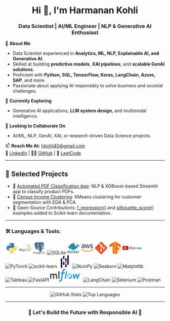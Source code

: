 <h1 align="center">Hi 👋, I'm Harmanan Kohli</h1>
<h3 align="center">Data Scientist | AI/ML Engineer | NLP & Generative AI Enthusiast</h3>

🎯 **About Me**
- Data Scientist experienced in **Analytics, ML, NLP, Explainable AI, and Generative AI**.
- Skilled at building **predictive models**, **XAI pipelines**, and **scalable GenAI solutions**.
- Proficient with **Python, SQL, TensorFlow, Keras, LangChain, Azure, SAP**, and more.
- Passionate about applying AI responsibly to solve business and societal challenges.

🌱 **Currently Exploring**
- Generative AI applications, **LLM system design**, and multimodal intelligence.

🤝 **Looking to Collaborate On**
- AI/ML, NLP, GenAI, XAI, or research-driven Data Science projects.

📫 **Reach Me At:** hkohli40@gmail.com  
💼 [LinkedIn](https://linkedin.com/in/harmanankohli) | 👨‍💻 [GitHub](https://github.com/Harmanankohli) | 🧩 [LeetCode](https://leetcode.com/hkohli40)

---

## 🌟 **Selected Projects**
- 🔷 [Automated PDF Classification App](https://pdf-electrical-classification.streamlit.app/): NLP & XGBoost-based Streamlit app to classify product PDFs.
- 🔷 [Census Income Clustering](https://github.com/Harmanankohli/census-income-clustering): KMeans clustering for customer segmentation with EDA & PCA.
- 🔷 Open-Source Contributions: [f_regression()](https://github.com/scikit-learn/scikit-learn/pull/28104) and [silhouette_score()](https://github.com/scikit-learn/scikit-learn/pull/28125) examples added to Scikit-learn documentation.
---

<h3 align="left">🛠️ Languages & Tools:</h3>
<p align="left">
<img src="https://raw.githubusercontent.com/devicons/devicon/master/icons/python/python-original.svg" alt="Python" width="40" height="40"/>
<img src="https://raw.githubusercontent.com/devicons/devicon/master/icons/mysql/mysql-original-wordmark.svg" alt="MySQL" width="40" height="40"/>
<img src="https://raw.githubusercontent.com/devicons/devicon/master/icons/postgresql/postgresql-original-wordmark.svg" alt="PostgreSQL" width="40" height="40"/>
<img src="https://www.vectorlogo.zone/logos/sqlite/sqlite-icon.svg" alt="SQLite" width="40" height="40"/>
<img src="https://raw.githubusercontent.com/devicons/devicon/master/icons/docker/docker-original-wordmark.svg" alt="Docker" width="40" height="40"/>
<img src="https://raw.githubusercontent.com/devicons/devicon/master/icons/amazonwebservices/amazonwebservices-original-wordmark.svg" alt="AWS" width="40" height="40"/>
<img src="https://raw.githubusercontent.com/devicons/devicon/master/icons/git/git-original.svg" alt="Git" width="40" height="40"/>
<img src="https://raw.githubusercontent.com/devicons/devicon/master/icons/tensorflow/tensorflow-original.svg" alt="TensorFlow" width="40" height="40"/>
<img src="https://github.com/devicons/devicon/blob/master/icons/keras/keras-original-wordmark.svg" alt="Keras" width="60" height="40"/>
<img src="https://www.vectorlogo.zone/logos/pytorch/pytorch-icon.svg" alt="PyTorch" width="40" height="40"/>
<img src="https://upload.wikimedia.org/wikipedia/commons/0/05/Scikit_learn_logo_small.svg" alt="scikit-learn" width="40" height="40"/>
<img src="https://raw.githubusercontent.com/devicons/devicon/2ae2a900d2f041da66e950e4d48052658d850630/icons/pandas/pandas-original.svg" alt="Pandas" width="40" height="40"/>
<img src="https://www.vectorlogo.zone/logos/numpy/numpy-ar21.svg" alt="NumPy" width="80" height="40"/>
<img src="https://seaborn.pydata.org/_images/logo-mark-lightbg.svg" alt="Seaborn" width="40" height="40"/>
<img src="https://matplotlib.org/_static/images/logo2.svg" alt="Matplotlib" width="40" height="40"/>
<img src="https://github.com/gilbarbara/logos/blob/main/logos/tableau.svg" alt="Tableau" width="60" height="40"/>
<img src="https://fastapi.tiangolo.com/img/logo-margin/logo-teal.png" alt="FastAPI" width="100" height="40"/>
<img src="https://github.com/cncf/landscape/blob/master/hosted_logos/mlflow-white.svg" alt="MLflow" width="100" height="40"/>
<img src="https://github.com/detain/svg-logos/blob/master/svg/l/langchain-1.svg" alt="LangChain" width="100" height="40"/>
<img src="https://raw.githubusercontent.com/detain/svg-logos/780f25886640cef088af994181646db2f6b1a3f8/svg/selenium-logo.svg" alt="Selenium" width="40" height="40"/>
<img src="https://www.vectorlogo.zone/logos/getpostman/getpostman-icon.svg" alt="Postman" width="40" height="40"/>
</p>

---

<p align="center">
<img src="https://github-readme-stats.vercel.app/api?username=harmanankohli&show_icons=true&locale=en" alt="GitHub Stats" />
<img src="https://github-readme-stats.vercel.app/api/top-langs?username=harmanankohli&show_icons=true&locale=en&layout=compact" alt="Top Languages" />
</p>

---

<h3 align="center">🌟 Let's Build the Future with Responsible AI 🌟</h3>
